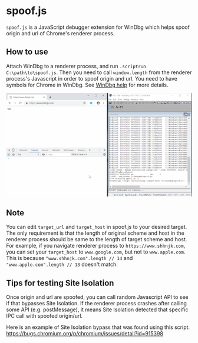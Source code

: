 # spoof.js
`spoof.js` is a JavaScript debugger extension for WinDbg which helps spoof origin and url of Chrome's renderer process.

## How to use
Attach WinDbg to a renderer process, and run `.scriptrun C:\path\to\spoof.js`. Then you need to call `window.length` from the renderer process's Javascript in order to spoof origin and url. You need to have symbols for Chrome in WinDbg. See [WinDbg help](https://www.chromium.org/developers/how-tos/debugging-on-windows/windbg-help) for more details.

![](demo.gif)

## Note
You can edit `target_url` and `target_host` in spoof.js to your desired target. The only requirement is that the length of original scheme and host in the renderer process should be same to the length of target scheme and host.
For example, if you navigate renderer process to `https://www.shhnjk.com`, you can set your `target_host` to `www.google.com`, but not to `www.apple.com`. This is because `"www.shhnjk.com".length // 14` and `"www.apple.com".length // 13` doesn't match.

## Tips for testing Site Isolation
Once origin and url are spoofed, you can call random Javascript API to see if that bypasses Site Isolation. If the renderer process crashes after calling some API (e.g. postMessage), it means Site Isolation detected that specific IPC call with spoofed origin/url.

Here is an example of Site Isolation bypass that was found using this script.
https://bugs.chromium.org/p/chromium/issues/detail?id=915398
